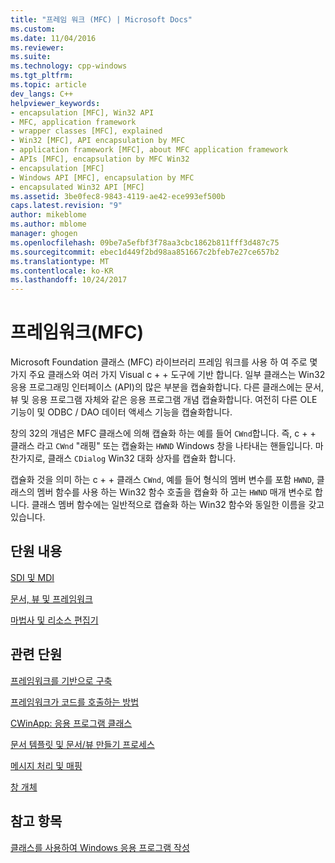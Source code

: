 ```yaml
---
title: "프레임 워크 (MFC) | Microsoft Docs"
ms.custom: 
ms.date: 11/04/2016
ms.reviewer: 
ms.suite: 
ms.technology: cpp-windows
ms.tgt_pltfrm: 
ms.topic: article
dev_langs: C++
helpviewer_keywords:
- encapsulation [MFC], Win32 API
- MFC, application framework
- wrapper classes [MFC], explained
- Win32 [MFC], API encapsulation by MFC
- application framework [MFC], about MFC application framework
- APIs [MFC], encapsulation by MFC Win32
- encapsulation [MFC]
- Windows API [MFC], encapsulation by MFC
- encapsulated Win32 API [MFC]
ms.assetid: 3be0fec8-9843-4119-ae42-ece993ef500b
caps.latest.revision: "9"
author: mikeblome
ms.author: mblome
manager: ghogen
ms.openlocfilehash: 09be7a5efbf3f78aa3cbc1862b811fff3d487c75
ms.sourcegitcommit: ebec1d449f2bd98aa851667c2bfeb7e27ce657b2
ms.translationtype: MT
ms.contentlocale: ko-KR
ms.lasthandoff: 10/24/2017
---
```

# <a name="framework-mfc"></a>프레임워크(MFC)
Microsoft Foundation 클래스 (MFC) 라이브러리 프레임 워크를 사용 하 여 주로 몇 가지 주요 클래스와 여러 가지 Visual c + + 도구에 기반 합니다. 일부 클래스는 Win32 응용 프로그래밍 인터페이스 (API)의 많은 부분을 캡슐화합니다. 다른 클래스에는 문서, 뷰 및 응용 프로그램 자체와 같은 응용 프로그램 개념 캡슐화합니다. 여전히 다른 OLE 기능이 및 ODBC / DAO 데이터 액세스 기능을 캡슐화합니다.  
  
 창의 32의 개념은 MFC 클래스에 의해 캡슐화 하는 예를 들어 `CWnd`합니다. 즉, c + + 클래스 라고 `CWnd` "래핑" 또는 캡슐화는 `HWND` Windows 창을 나타내는 핸들입니다. 마찬가지로, 클래스 `CDialog` Win32 대화 상자를 캡슐화 합니다.  
  
 캡슐화 것을 의미 하는 c + + 클래스 `CWnd`, 예를 들어 형식의 멤버 변수를 포함 `HWND`, 클래스의 멤버 함수를 사용 하는 Win32 함수 호출을 캡슐화 하 고는 `HWND` 매개 변수로 합니다. 클래스 멤버 함수에는 일반적으로 캡슐화 하는 Win32 함수와 동일한 이름을 갖고 있습니다.  
  
## <a name="in-this-section"></a>단원 내용  
 [SDI 및 MDI](../mfc/sdi-and-mdi.md)  
  
 [문서, 뷰 및 프레임워크](../mfc/documents-views-and-the-framework.md)  
  
 [마법사 및 리소스 편집기](../mfc/wizards-and-the-resource-editors.md)  
  
## <a name="in-related-sections"></a>관련 단원  
 [프레임워크를 기반으로 구축](../mfc/building-on-the-framework.md)  
  
 [프레임워크가 코드를 호출하는 방법](../mfc/how-the-framework-calls-your-code.md)  
  
 [CWinApp: 응용 프로그램 클래스](../mfc/cwinapp-the-application-class.md)  
  
 [문서 템플릿 및 문서/뷰 만들기 프로세스](../mfc/document-templates-and-the-document-view-creation-process.md)  
  
 [메시지 처리 및 매핑](../mfc/message-handling-and-mapping.md)  
  
 [창 개체](../mfc/window-objects.md)  
  
## <a name="see-also"></a>참고 항목  
 [클래스를 사용하여 Windows 응용 프로그램 작성](../mfc/using-the-classes-to-write-applications-for-windows.md)
